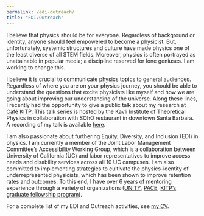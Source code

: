 ```yaml
---
permalink: /edi-outreach/
title: "EDI/Outreach"
---
```


I believe that physics should be for everyone. Regardless of background or identity, anyone should feel empowered to become a physicist. But, unfortunately, systemic structures and culture have made physics one of the least diverse of all STEM fields. Moreover, physics is often portrayed as unattainable in popular media; a discipline reserved for lone geniuses. I am working to change this.

I believe it is crucial to communicate physics topics to general audiences. Regardless of where you are on your physics journey, you should be able to understand the questions that excite physicists like myself and how we are going about improving our understanding of the universe.  Along these lines, I recently had the opportunity to give a public talk about my research at [Café KITP](https://www.kitp.ucsb.edu/outreach/cafe-kitp). This talk series is hosted by the Kavli Institute of Theoretical Physics in collaboration with SOhO restaurant in
downtown Santa Barbara. A recording of my talk is available [here](https://youtu.be/Gvr-2eyjOTY?feature=shared). 


I am also passionate about furthering Equity, Diversity, and Inclusion (EDI) in physics. I am currently a member of the Joint Labor Management Committee’s Accessibility Working Group, which is a collaboration between University of California (UC) and labor representatives to improve access needs and disability services across all 10 UC campuses.  I am also committed to implementing strategies to cultivate the physics-identity of underrepresented physicists, which has been shown to improve retention rates and outcomes. To this end, I have over 6 years of mentoring experience through a variety of organizations ([UNITY](https://sites.uci.edu/unity/), [PACE](https://uci-pace.github.io/), [KITP’s graduate fellowship program](https://www.kitp.ucsb.edu/apply/fellowships/graduate-fellowship-program)).  

For a complete list of my EDI and Outreach activities, see [my CV](/cv/).
